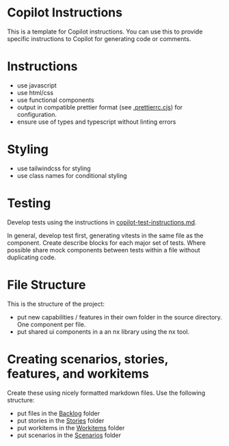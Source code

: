 # Copilot Instructions

This is a template for Copilot instructions. You can use this to provide specific instructions to Copilot for generating code or comments.

# Instructions

- use javascript
- use html/css
- use functional components
- output in compatible prettier format (see [.prettierrc.cjs](.prettierrc.cjs)) for configuration.
- ensure use of types and typescript without linting errors

# Styling

- use tailwindcss for styling
- use class names for conditional styling

# Testing

Develop tests using the instructions in [copilot-test-instructions.md](.github/copilot-test-instructions.md).

In general, develop test first, generating vitests in the same file as the component.
Create describe blocks for each major set of tests.
Where possible share mock components between tests within a file without duplicating code.

# File Structure

This is the structure of the project:

- put new capabilities / features in their own folder in the source directory. One component per file.
- put shared ui components in a an nx library using the nx tool.

# Creating scenarios, stories, features, and workitems

Create these using nicely formatted markdown files. Use the following structure:

- put files in the [Backlog](docs/Backlog) folder
- put stories in the [Stories](docs/Backlog/Stories) folder
- put workitems in the [Workitems](docs/Backlog/Workitems) folder
- put scenarios in the [Scenarios](docs/Backlog/Scenarios) folder